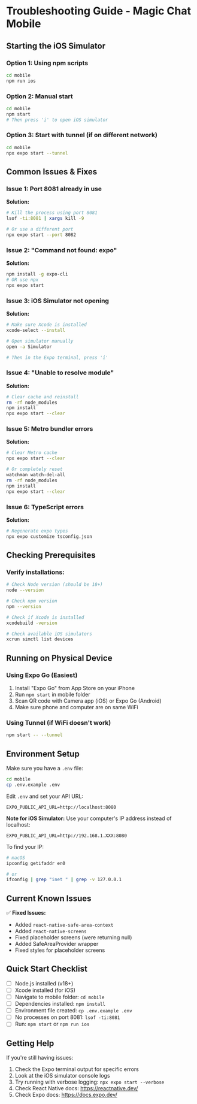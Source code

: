 # Troubleshooting Guide - Magic Chat Mobile

## Starting the iOS Simulator

### Option 1: Using npm scripts
```bash
cd mobile
npm run ios
```

### Option 2: Manual start
```bash
cd mobile
npm start
# Then press 'i' to open iOS simulator
```

### Option 3: Start with tunnel (if on different network)
```bash
cd mobile
npx expo start --tunnel
```

## Common Issues & Fixes

### Issue 1: Port 8081 already in use
**Solution:**
```bash
# Kill the process using port 8081
lsof -ti:8081 | xargs kill -9

# Or use a different port
npx expo start --port 8082
```

### Issue 2: "Command not found: expo"
**Solution:**
```bash
npm install -g expo-cli
# OR use npx
npx expo start
```

### Issue 3: iOS Simulator not opening
**Solution:**
```bash
# Make sure Xcode is installed
xcode-select --install

# Open simulator manually
open -a Simulator

# Then in the Expo terminal, press 'i'
```

### Issue 4: "Unable to resolve module"
**Solution:**
```bash
# Clear cache and reinstall
rm -rf node_modules
npm install
npx expo start --clear
```

### Issue 5: Metro bundler errors
**Solution:**
```bash
# Clear Metro cache
npx expo start --clear

# Or completely reset
watchman watch-del-all
rm -rf node_modules
npm install
npx expo start --clear
```

### Issue 6: TypeScript errors
**Solution:**
```bash
# Regenerate expo types
npx expo customize tsconfig.json
```

## Checking Prerequisites

### Verify installations:
```bash
# Check Node version (should be 18+)
node --version

# Check npm version
npm --version

# Check if Xcode is installed
xcodebuild -version

# Check available iOS simulators
xcrun simctl list devices
```

## Running on Physical Device

### Using Expo Go (Easiest)
1. Install "Expo Go" from App Store on your iPhone
2. Run `npm start` in mobile folder
3. Scan QR code with Camera app (iOS) or Expo Go (Android)
4. Make sure phone and computer are on same WiFi

### Using Tunnel (if WiFi doesn't work)
```bash
npm start -- --tunnel
```

## Environment Setup

Make sure you have a `.env` file:
```bash
cd mobile
cp .env.example .env
```

Edit `.env` and set your API URL:
```
EXPO_PUBLIC_API_URL=http://localhost:8080
```

**Note for iOS Simulator:** Use your computer's IP address instead of localhost:
```
EXPO_PUBLIC_API_URL=http://192.168.1.XXX:8080
```

To find your IP:
```bash
# macOS
ipconfig getifaddr en0

# or
ifconfig | grep "inet " | grep -v 127.0.0.1
```

## Current Known Issues

✅ **Fixed Issues:**
- Added `react-native-safe-area-context`
- Added `react-native-screens`
- Fixed placeholder screens (were returning null)
- Added SafeAreaProvider wrapper
- Fixed styles for placeholder screens

## Quick Start Checklist

- [ ] Node.js installed (v18+)
- [ ] Xcode installed (for iOS)
- [ ] Navigate to mobile folder: `cd mobile`
- [ ] Dependencies installed: `npm install`
- [ ] Environment file created: `cp .env.example .env`
- [ ] No processes on port 8081: `lsof -ti:8081`
- [ ] Run: `npm start` or `npm run ios`

## Getting Help

If you're still having issues:
1. Check the Expo terminal output for specific errors
2. Look at the iOS simulator console logs
3. Try running with verbose logging: `npx expo start --verbose`
4. Check React Native docs: https://reactnative.dev/
5. Check Expo docs: https://docs.expo.dev/